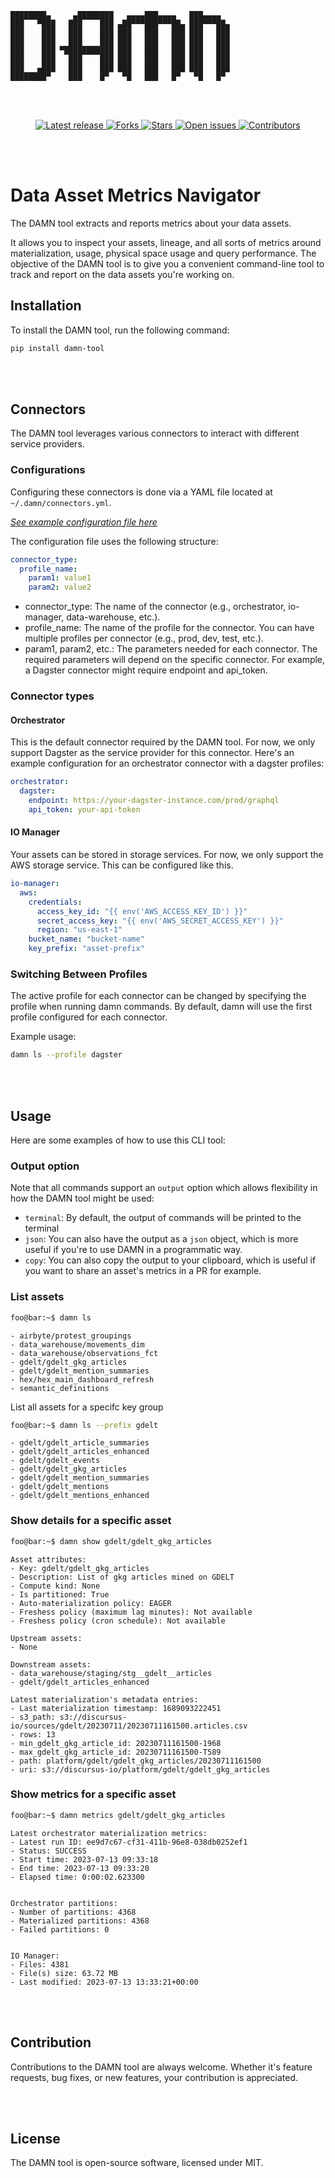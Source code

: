     ████████▄     ▄████████   ▄▄▄▄███▄▄▄▄   ███▄▄▄▄   
    ███   ▀███   ███    ███ ▄██▀▀▀███▀▀▀██▄ ███▀▀▀██▄ 
    ███    ███   ███    ███ ███   ███   ███ ███   ███ 
    ███    ███   ███    ███ ███   ███   ███ ███   ███ 
    ███    ███ ▀███████████ ███   ███   ███ ███   ███ 
    ███    ███   ███    ███ ███   ███   ███ ███   ███ 
    ███   ▄███   ███    ███ ███   ███   ███ ███   ███ 
    ████████▀    ███    █▀   ▀█   ███   █▀   ▀█   █▀                                                 


<br/><br/>
<p align="center">
    <a href="https://github.com/discursus-data/damn/releases">
        <img src="https://img.shields.io/github/release/discursus-data/damn" alt="Latest release" />
    </a>
    <a href="https://github.com/discursus-data/damn/network/members">
        <img src="https://img.shields.io/github/forks/discursus-data/damn" alt="Forks" />
    </a>
    <a href="https://github.com/discursus-data/damn/stargazers">
        <img src="https://img.shields.io/github/stars/discursus-data/damn" alt="Stars" />
    </a>
    <a href="https://github.com/discursus-data/damn/issues">
        <img src="https://img.shields.io/github/issues/discursus-data/damn" alt="Open issues" />
    </a>
    <a href="https://github.com/discursus-data/damn/contributors/">
        <img src="https://img.shields.io/github/contributors/discursus-data/damn" alt="Contributors" />
    </a>
</p>
<br/><br/>

# Data Asset Metrics Navigator
The DAMN tool extracts and reports metrics about your data assets.

It allows you to inspect your assets, lineage, and all sorts of metrics around materialization, usage, physical space usage and query performance. The objective of the DAMN tool is to give you a convenient command-line tool to track and report on the data assets you're working on.

## Installation
To install the DAMN tool, run the following command:

```bash
pip install damn-tool
```

<br/><br/>


## Connectors
The DAMN tool leverages various connectors to interact with different service providers.


### Configurations
Configuring these connectors is done via a YAML file located at `~/.damn/connectors.yml`.

[*See example configuration file here*](connectors.yml.REPLACE)

The configuration file uses the following structure:

```yaml
connector_type:
  profile_name:
    param1: value1
    param2: value2
```

- connector_type: The name of the connector (e.g., orchestrator, io-manager, data-warehouse, etc.).
- profile_name: The name of the profile for the connector. You can have multiple profiles per connector (e.g., prod, dev, test, etc.).
- param1, param2, etc.: The parameters needed for each connector. The required parameters will depend on the specific connector. For example, a Dagster connector might require endpoint and api_token.


### Connector types
#### Orchestrator
This is the default connector required by the DAMN tool. For now, we only support Dagster as the service provider for this connector. Here's an example configuration for an orchestrator connector with a dagster profiles:

```yaml
orchestrator:
  dagster:
    endpoint: https://your-dagster-instance.com/prod/graphql
    api_token: your-api-token
```

#### IO Manager
Your assets can be stored in storage services. For now, we only support the AWS storage service. This can be configured like this.

```yaml
io-manager:
  aws:
    credentials:
      access_key_id: "{{ env('AWS_ACCESS_KEY_ID') }}"
      secret_access_key: "{{ env('AWS_SECRET_ACCESS_KEY') }}"
      region: "us-east-1"
    bucket_name: "bucket-name"
    key_prefix: "asset-prefix"
```

### Switching Between Profiles
The active profile for each connector can be changed by specifying the profile when running damn commands. By default, damn will use the first profile configured for each connector.

Example usage:

```bash
damn ls --profile dagster
```

<br/><br/>


## Usage
Here are some examples of how to use this CLI tool:

### Output option
Note that all commands support an `output` option which allows flexibility in how the DAMN tool might be used:
- `terminal`: By default, the output of commands will be printed to the terminal
- `json`: You can also have the output as a `json` object, which is more useful if you're to use DAMN in a programmatic way.
- `copy`: You can also copy the output to your clipboard, which is useful if you want to share an asset's metrics in a PR for example.

### List assets
```bash
foo@bar:~$ damn ls
```

```
- airbyte/protest_groupings
- data_warehouse/movements_dim
- data_warehouse/observations_fct
- gdelt/gdelt_gkg_articles
- gdelt/gdelt_mention_summaries
- hex/hex_main_dashboard_refresh
- semantic_definitions
```

List all assets for a specifc key group
```bash
foo@bar:~$ damn ls --prefix gdelt
```

```
- gdelt/gdelt_article_summaries
- gdelt/gdelt_articles_enhanced
- gdelt/gdelt_events
- gdelt/gdelt_gkg_articles
- gdelt/gdelt_mention_summaries
- gdelt/gdelt_mentions
- gdelt/gdelt_mentions_enhanced
```

### Show details for a specific asset
```bash
foo@bar:~$ damn show gdelt/gdelt_gkg_articles
```

```
Asset attributes:
- Key: gdelt/gdelt_gkg_articles
- Description: List of gkg articles mined on GDELT
- Compute kind: None
- Is partitioned: True
- Auto-materialization policy: EAGER
- Freshess policy (maximum lag minutes): Not available
- Freshess policy (cron schedule): Not available

Upstream assets:
- None

Downstream assets:
- data_warehouse/staging/stg__gdelt__articles
- gdelt/gdelt_articles_enhanced

Latest materialization's metadata entries:
- Last materialization timestamp: 1689093222451
- s3_path: s3://discursus-io/sources/gdelt/20230711/20230711161500.articles.csv
- rows: 13
- min_gdelt_gkg_article_id: 20230711161500-1968
- max_gdelt_gkg_article_id: 20230711161500-T589
- path: platform/gdelt/gdelt_gkg_articles/20230711161500
- uri: s3://discursus-io/platform/gdelt/gdelt_gkg_articles
```

### Show metrics for a specific asset
```bash
foo@bar:~$ damn metrics gdelt/gdelt_gkg_articles
```

```
Latest orchestrator materialization metrics:
- Latest run ID: ee9d7c67-cf31-411b-96e8-038db0252ef1
- Status: SUCCESS
- Start time: 2023-07-13 09:33:18
- End time: 2023-07-13 09:33:20
- Elapsed time: 0:00:02.623300


Orchestrator partitions:
- Number of partitions: 4368
- Materialized partitions: 4368
- Failed partitions: 0


IO Manager:
- Files: 4381
- File(s) size: 63.72 MB
- Last modified: 2023-07-13 13:33:21+00:00
```

<br/><br/>


## Contribution
Contributions to the DAMN tool are always welcome. Whether it's feature requests, bug fixes, or new features, your contribution is appreciated.

<br/><br/>


## License
The DAMN tool is open-source software, licensed under MIT.